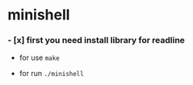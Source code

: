 # minishell

### - [x] first you need install library for readline

- for use
                ```make```

- for run
                ```./minishell```
